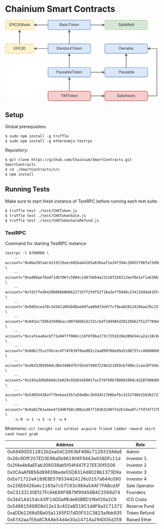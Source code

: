 # Chainium Smart Contracts

![Smart Contract Hierarchy](docs/SmartContractHierarchy.png)

## Setup

Global prerequisites:

```
$ sudo npm install -g truffle
$ sudo npm install -g ethereumjs-testrpc
```

Repository:

```
$ git clone https://github.com/Chainium/SmartContracts.git SmartContracts
$ cd ./SmartContracts/src
$ npm install
```

## Running Tests

Make sure to start fresh instance of TestRPC before running each test suite:

```
$ truffle test ./test/CHXToken.js
$ truffle test ./test/CHXTokenSale.js
$ truffle test ./test/CHXTokenSaleRefund.js
```

### TestRPC

Command for starting TestRPC instance:

```
testrpc -l 6700000 \
    --account="0x8ba39fadc4133519aec601bab4165a638aaf2a24f394c29455f98faf3d9e2d8f,1000000000000000000000000" \
    --account="0xed06aef8a4f1dbf067c5984c1487ddb4a21518f328212eef0e1af1a639b72283,1000000000000000000000000" \
    --account="0xfd1ffedb4200886b066622733f72fdf52f18a3ef75849c234133d4a610fa3128,1000000000000000000000000" \
    --account="0x8d5ecea78c3d34110b58d8ae697aa09d73e977cf9ea028124294aa70c231d889,1000000000000000000000000" \
    --account="0x043ac750643508bacc80746681dc531cbdf348985d20128b62f512f760e8f0e1,1000000000000000000000000" \
    --account="0xcafeaa8acbf71a94f7f060cc1bf878ba173c7291b39e209e54ca2a110c84ddfa,1000000000000000000000000" \
    --account="0x0db175ce745cec4f747839f0ae002c2aa899708e89a51d8737cc486060d62841,0" \
    --account="0xd633285956dcd0e34864fb7d2edfd407229b321d59cb7d9bc2caa10754b2c52a,0" \
    --account="0x245a3d9db6ddc5e029c929d145001fac578f89b780881094c4228f406dbbb10d,0" \
    --account="0x54955438aff7bebaa3357a58a8bc3b934517b0befbc31527d6b156362721ff41,0" \
    --account="0x8a82761a4ee472dd07b0c300a1d67f18363240f7e2b1dea8fc7fd74f717bf3f9,0" \
    -u 0 -u 1 -u 2 -u 3 -u 4
```

Mnemonic: `oil tonight cat soldier acquire friend ladder reward skirt sand toast grab`

Address | Role
---|---
0xA9490D512812b2ea0dC2063bF496c7129319A6eE | Admin
0x26c9DfF207ED3E98aDb961906F94A3e938DFc11d | Investor 1
0x2fAe4b8aEFab308038ab5f04f447F27EE30f5506 | Investor 2
0x0CAaAf9B56d99839bede55D831Ad8028b1373D9a | Investor 3
0xEe71722eA189E8E578534424126c0157a644c090 | Investor 4
0x226E6426eAc1163a7c57C63c98Aa54AF7FABcd3F | Sale Operator
0xC3133130Ef27Fc9AE86F9B79f99456B4C2566d74 | Founders
0x3441A4154c43fF1ADDaffEde60BBD1f6ef20a1C9 | ICO Costs
0x548615698D8d12e13c402a6D19C1d4F9a3171372 | Reserve Fund
0xaDDb2268d5Ba05a1165FD7dD0F01C3823a9bb935 | Token Refund
0x67A2aa7E9a8C8AAb54d4e30a1471Aa2940D5d259 | Raised Ether
